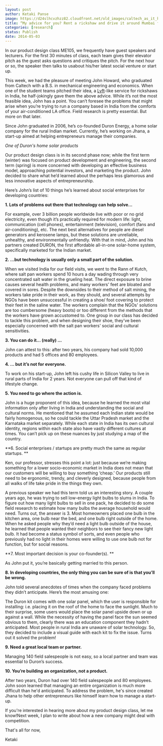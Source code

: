 ```yaml
---
layout: post
author: Ketaki Panse
image: https://d24slhcvzhzz82.cloudfront.net/old_images/caltech_as_it_happens/6a0105349b8251970b01a511a9b637970c.png
title: “My advice for you? Rent a rickshaw and drive it around Mumbai for a week. On second thought, maybe that’s not the most feasible scenario..”
categories: [research]
status: Publish
date: 2014-05-03
---
```



In our product design class ME105, we frequently have guest speakers and lecturers. For the first 30 minutes of class, each team gives their elevator pitch as the guest asks questions and critiques the pitch. For the next hour or so, the speaker then talks to usabout his/her latest social venture or start up.

This week, we had the pleasure of meeting John Howard, who graduated from Caltech with a B.S. in mechanical engineering and economics. When one of the student teams pitched their idea, a <a class="zem_slink" href="https://en.wikipedia.org/wiki/Relative_direction" rel="wikipedia" target="_blank" title="Relative direction">Lyft</a>-like service for rickshaws in India, he half-jokingly gave them the above advice. While it’s not the most feasible idea, John has a point. You can’t foresee the problems that might arise when you’re trying to run a company based in India from the comforts of your air-conditioned LA office. Field research is pretty essential. But more on that later.

Since John graduated in 2006, he’s co-founded Duron Energy, a home solar company for the rural Indian market. Currently, he’s working on Jhana, a start-up aimed at helping entrepreneurs manage their companies.

*One of Duron's home solar products*

Our product design class is in its second phase now; while the first term (winter) was focused on product development and engineering, the second term (spring) is more concerned with developing an effective business model, approaching potential investors, and marketing the product. John decided to share what he’d learned about the perhaps less glamorous and less innovative aspects of entrepreneurship.

Here’s John’s list of 10 things he’s learned about social enterprises for developing countries:

**1. Lots of problems out there that technology can help solve…**

For example, over 3 billion people worldwide live with poor or no grid electricity, even though it’s practically required for modern life: light, communication (cell phones), entertainment (television), comfort (fans and air-conditioning), etc. The next best alternatives for people are diesel generators and kerosene lamps, but these solutions are unreliable, unhealthy, and environmentally unfriendly. With that in mind, John and his partners created DURON, the first affordable all-in-one solar-home system, specifically marketed for the Indian market.

**2. …but technology is usually only a small part of the solution.**

When we visited India for our field visits, we went to the Rann of Kutch, where salt pan workers spend 10 hours a day wading through very concentrated salt water in the grueling heat. The direct exposure to brine causes several health problems, and many workers' feet are bloated and covered in sores. Despite the downsides to their method of salt mining, the workers take pride in their work, as they should, and several attempts by NGOs have been unsuccessful in creating a shoe/ foot covering to protect their feet in the saline water. The workers complain that the NGOs' solutions are too cumbersome (heavy boots) or too different from the methods that the workers have grown accustomed to. One group in our class has decided to tackle this problem, and when designing their shoe, they've been especially concerned with the salt pan workers' social and cultural sensitivities.

**3. You can do it… (really) …**

John can attest to this: after two years, his company had sold 10,000 products and had 5 offices and 80 employees.

**4. … but it’s not for everyone.**

To work on his start-up, John left his cushy life in Silicon Valley to live in rural parts of India for 2 years. Not everyone can pull off that kind of lifestyle change.

**5. You need to go where the action is.**

John is a huge proponent of this idea, because he learned the most vital information only after living in India and understanding the social and cultural norms. He mentioned that he assumed each Indian state would be fairly homogenous, so he could tackle the Uttar Pradesh market and the Karnataka market separately. While each state in India has its own cultural identity, regions within each state also have vastly different cultures at times. You can’t pick up on these nuances by just studying a map of the country.

**6. Social enterprises / startups are pretty much the same as regular startups. **

Ken, our professor, stresses this point a lot: just because we’re making something for a lower socio-economic market in India does not mean that our customers will be willing to buy something ‘cheap.’ Our products still need to be ergonomic, trendy, and cleverly designed, because people from all walks of life take pride in the things they own.

A previous speaker we had this term told us an interesting story. A couple years ago, he was trying to sell low-energy light bulbs to slums in India. To figure out how many light bulbs to sell in one pack, he decided to do some field research to estimate how many bulbs the average household would need. Turns out, the answer is 3. Most homeowners placed one bulb in the kitchen area, one bulb near the bed, and one bulb right outside of the home. When he asked people why they’d need a light bulb outside of the house, he learned that people wanted their neighbors to see their fancy new light bulb. It had become a status symbol of sorts, and even people who previously had no light in their homes were willing to use one bulb not for function, but for social reasons.

**7. Most important decision is your co-founder(s). **

As John put it, you’re basically getting married to this person.

**8. In developing countries, the only thing you can be sure of is that you’ll be wrong.**

John told several anecdotes of times when the company faced problems they didn’t anticipate. Here’s the most amusing one:

The Duron kit comes with one solar panel, which the user is responsible for installing: i.e. placing it on the roof of the home to face the sunlight. Much to their surprise, some users would place the solar panel upside down or up against a wall. While the necessity of having the panel face the sun seemed obvious to them, clearly there was an education component they hadn’t anticipated. Most people in rural India are unaware of solar technology. So, they decided to include a visual guide with each kit to fix the issue. Turns out it solved the problem!

**9. Need a great local team or partner.**

Managing 140 field salespeople is not easy, so a local partner and team was essential to Duron’s success.

**10. You’re building an organization, not a product.**

After two years, Duron had over 140 field salespeople and 80 employees. John soon learned that managing an entire organization is much more difficult than he'd anticipated. To address the problem, he's since created Jhana to help other entrepreneurs like himself learn how to manage a start-up.

If you're interested in hearing more about my product design class, let me know!Next week, I plan to write about how a new company might deal with competition.

That's all for now,

Ketaki

